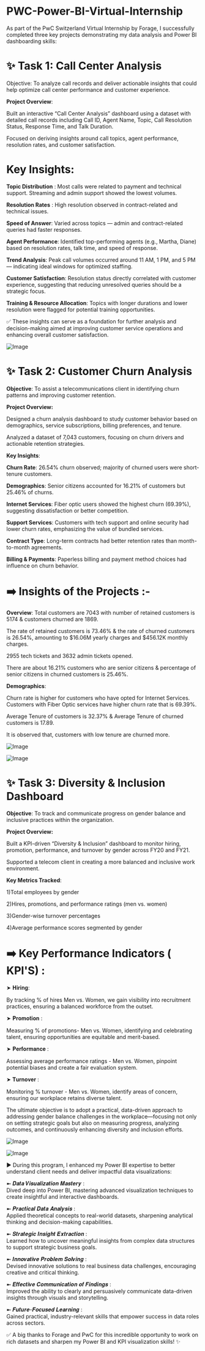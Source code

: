 # PWC-Power-BI-Virtual-Internship


As part of the PwC Switzerland Virtual Internship by Forage, I successfully completed three key projects demonstrating my data analysis and Power BI dashboarding skills:

# ✨ Task 1: Call Center Analysis  
Objective: To analyze call records and deliver actionable insights that could help optimize call center performance and customer experience.

**Project Overview**:

Built an interactive “Call Center Analysis” dashboard using a dataset with detailed call records including Call ID, Agent Name, Topic, Call Resolution Status, Response Time, and Talk Duration.

Focused on deriving insights around call topics, agent performance, resolution rates, and customer satisfaction.

# Key Insights:

**Topic Distribution** : Most calls were related to payment and technical support. Streaming and admin support showed the lowest volumes.

**Resolution Rates** : High resolution observed in contract-related and technical issues.

**Speed of Answer**: Varied across topics — admin and contract-related queries had faster responses.

**Agent Performance**: Identified top-performing agents (e.g., Martha, Diane) based on resolution rates, talk time, and speed of response.

**Trend Analysis**: Peak call volumes occurred around 11 AM, 1 PM, and 5 PM — indicating ideal windows for optimized staffing.

**Customer Satisfaction**: Resolution status directly correlated with customer experience, suggesting that reducing unresolved queries should be a strategic focus.

**Training & Resource Allocation**: Topics with longer durations and lower resolution were flagged for potential training opportunities.

✅ These insights can serve as a foundation for further analysis and decision-making aimed at improving customer service operations and enhancing overall customer satisfaction.

![Image](https://github.com/user-attachments/assets/93b48ac2-9177-424d-b93c-287f2ecf1fe0)


# ✨ Task 2: Customer Churn Analysis
**Objective**: To assist a telecommunications client in identifying churn patterns and improving customer retention.

**Project Overview:**

Designed a churn analysis dashboard to study customer behavior based on demographics, service subscriptions, billing preferences, and tenure.

Analyzed a dataset of 7,043 customers, focusing on churn drivers and actionable retention strategies.

**Key Insights**:

**Churn Rate**: 26.54% churn observed; majority of churned users were short-tenure customers.

**Demographics**: Senior citizens accounted for 16.21% of customers but 25.46% of churns.

**Internet Services**: Fiber optic users showed the highest churn (69.39%), suggesting dissatisfaction or better competition.

**Support Services**: Customers with tech support and online security had lower churn rates, emphasizing the value of bundled services.

**Contract Type**: Long-term contracts had better retention rates than month-to-month agreements.

**Billing & Payments**: Paperless billing and payment method choices had influence on churn behavior.

# ➡️ Insights of the Projects :-  

**Overview**: Total customers are 7043 with number of retained customers is 5174 & customers churned are 1869.

The rate of retained customers is 73.46% & the rate of churned customers is 26.54%, amounting to $16.06M yearly charges and $456.12K monthly charges.

2955 tech tickets and 3632 admin tickets opened.

There are about 16.21% customers who are senior citizens & percentage of senior citizens in churned customers is 25.46%.

 **Demographics**:  

Churn rate is higher for customers who have opted for Internet Services. Customers with Fiber Optic services have higher churn rate that is 69.39%.

Average Tenure of customers is 32.37% & Average Tenure of churned customers is 17.89.

It is observed that, customers with low tenure are churned more.


![Image](https://github.com/user-attachments/assets/30c1a652-09ca-4858-8a2e-9c3910129067)

![Image](https://github.com/user-attachments/assets/a101b218-98da-4c1d-ada7-b20f08c70463)


# ✨ Task 3: Diversity & Inclusion Dashboard
**Objective**: To track and communicate progress on gender balance and inclusive practices within the organization.

**Project Overview:**

Built a KPI-driven “Diversity & Inclusion” dashboard to monitor hiring, promotion, performance, and turnover by gender across FY20 and FY21.

Supported a telecom client in creating a more balanced and inclusive work environment.

**Key Metrics Tracked**:

1)Total employees by gender

2)Hires, promotions, and performance ratings (men vs. women)

3)Gender-wise turnover percentages

4)Average performance scores segmented by gender

# ➡️ Key Performance Indicators ( KPI'S) :
➤ 𝐇𝐢𝐫𝐢𝐧𝐠:

By tracking % of hires Men vs. Women, we gain visibility into recruitment practices, ensuring a balanced workforce from the outset.

➤ 𝐏𝐫𝐨𝐦𝐨𝐭𝐢𝐨𝐧 :

Measuring % of promotions- Men vs. Women, identifying and celebrating talent, ensuring opportunities are equitable and merit-based.

➤ 𝐏𝐞𝐫𝐟𝐨𝐫𝐦𝐚𝐧𝐜𝐞 :

Assessing average performance ratings - Men vs. Women, pinpoint potential biases and create a fair evaluation system.

➤ 𝐓𝐮𝐫𝐧𝐨𝐯𝐞𝐫 :

Monitoring % turnover - Men vs. Women, identify areas of concern, ensuring our workplace retains diverse talent.

The ultimate objective is to adopt a practical, data-driven approach to addressing gender balance challenges in the workplace—focusing not only on setting strategic goals but also on measuring progress, analyzing outcomes, and continuously enhancing diversity and inclusion efforts.
     

![Image](https://github.com/user-attachments/assets/0e33c762-9d11-429d-a896-33801956ce6f)


![Image](https://github.com/user-attachments/assets/49f6deb2-bf31-445b-87f8-297a638a3716)  


► During this program, I enhanced my Power BI expertise to better understand client needs and deliver impactful data visualizations:

➼ 𝑫𝒂𝒕𝒂 𝑽𝒊𝒔𝒖𝒂𝒍𝒊𝒛𝒂𝒕𝒊𝒐𝒏 𝑴𝒂𝒔𝒕𝒆𝒓𝒚 :  
Dived deep into Power BI, mastering advanced visualization techniques to create insightful and interactive dashboards.

➼ 𝑷𝒓𝒂𝒄𝒕𝒊𝒄𝒂𝒍 𝑫𝒂𝒕𝒂 𝑨𝒏𝒂𝒍𝒚𝒔𝒊𝒔 :    
Applied theoretical concepts to real-world datasets, sharpening analytical thinking and decision-making capabilities.

➼ 𝑺𝒕𝒓𝒂𝒕𝒆𝒈𝒊𝒄 𝑰𝒏𝒔𝒊𝒈𝒉𝒕 𝑬𝒙𝒕𝒓𝒂𝒄𝒕𝒊𝒐𝒏 :  
Learned how to uncover meaningful insights from complex data structures to support strategic business goals.

➼ 𝑰𝒏𝒏𝒐𝒗𝒂𝒕𝒊𝒗𝒆 𝑷𝒓𝒐𝒃𝒍𝒆𝒎 𝑺𝒐𝒍𝒗𝒊𝒏𝒈 :  
Devised innovative solutions to real business data challenges, encouraging creative and critical thinking.

➼ 𝑬𝒇𝒇𝒆𝒄𝒕𝒊𝒗𝒆 𝑪𝒐𝒎𝒎𝒖𝒏𝒊𝒄𝒂𝒕𝒊𝒐𝒏 𝒐𝒇 𝑭𝒊𝒏𝒅𝒊𝒏𝒈𝒔 :  
Improved the ability to clearly and persuasively communicate data-driven insights through visuals and storytelling.

➼ 𝑭𝒖𝒕𝒖𝒓𝒆-𝑭𝒐𝒄𝒖𝒔𝒆𝒅 𝑳𝒆𝒂𝒓𝒏𝒊𝒏𝒈 :  
Gained practical, industry-relevant skills that empower success in data roles across sectors.

✅ A big thanks to Forage and PwC for this incredible opportunity to work on rich datasets and sharpen my Power BI and KPI visualization skills! ✨



